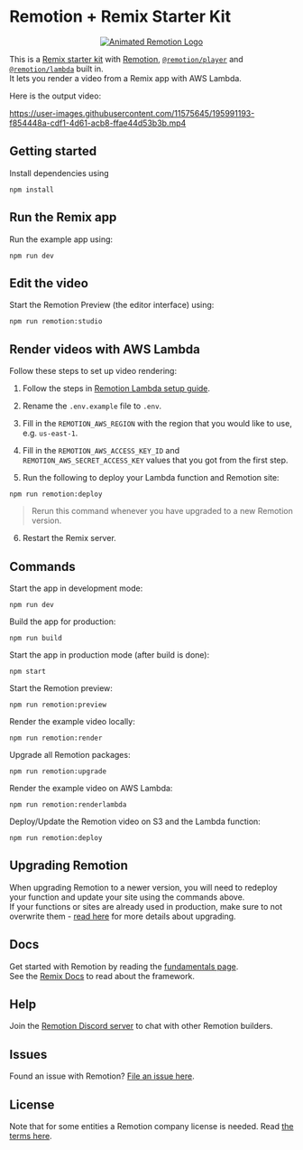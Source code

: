 # Remotion + Remix Starter Kit

<p align="center">
  <a href="https://github.com/remotion-dev/logo">
    <picture>
      <source media="(prefers-color-scheme: dark)" srcset="https://github.com/remotion-dev/logo/raw/main/animated-logo-banner-dark.gif">
      <img alt="Animated Remotion Logo" src="https://github.com/remotion-dev/logo/raw/main/animated-logo-banner-light.gif">
    </picture>
  </a>
</p>

This is a [Remix starter kit](https://remix.run/docs) with [Remotion](https://remotion.dev), [`@remotion/player`](https://remotion.dev/player) and [`@remotion/lambda`](https://remotion.dev/lambda) built in.  
It lets you render a video from a Remix app with AWS Lambda.

Here is the output video:

https://user-images.githubusercontent.com/11575645/195991193-f854448a-cdf1-4d61-acb8-ffae44d53b3b.mp4

## Getting started

Install dependencies using

<!-- create-video will replace this with the package manager specific command -->

```
npm install
```

## Run the Remix app

Run the example app using:

```
npm run dev
```

## Edit the video

Start the Remotion Preview (the editor interface) using:

```
npm run remotion:studio
```

## Render videos with AWS Lambda

Follow these steps to set up video rendering:

1. Follow the steps in [Remotion Lambda setup guide](https://www.remotion.dev/docs/lambda/setup).
2. Rename the `.env.example` file to `.env`.
3. Fill in the `REMOTION_AWS_REGION` with the region that you would like to use, e.g. `us-east-1`.
4. Fill in the `REMOTION_AWS_ACCESS_KEY_ID` and `REMOTION_AWS_SECRET_ACCESS_KEY` values that you got from the first step.

5. Run the following to deploy your Lambda function and Remotion site:

```
npm run remotion:deploy
```

> Rerun this command whenever you have upgraded to a new Remotion version.

6. Restart the Remix server.

## Commands

Start the app in development mode:

```
npm run dev
```

Build the app for production:

```
npm run build
```

Start the app in production mode (after build is done):

```
npm start
```

Start the Remotion preview:

```
npm run remotion:preview
```

Render the example video locally:

```
npm run remotion:render
```

Upgrade all Remotion packages:

```
npm run remotion:upgrade
```

Render the example video on AWS Lambda:

```
npm run remotion:renderlambda
```

Deploy/Update the Remotion video on S3 and the Lambda function:

```
npm run remotion:deploy
```

## Upgrading Remotion

When upgrading Remotion to a newer version, you will need to redeploy your function and update your site using the commands above.  
If your functions or sites are already used in production, make sure to not overwrite them - [read here](https://www.remotion.dev/docs/lambda/upgrading) for more details about upgrading.

## Docs

Get started with Remotion by reading the [fundamentals page](https://www.remotion.dev/docs/the-fundamentals).  
See the [Remix Docs](https://remix.run/docs) to read about the framework.

## Help

Join the [Remotion Discord server](https://remotion.dev/discord) to chat with other Remotion builders.

## Issues

Found an issue with Remotion? [File an issue here](https://remotion.dev/issue).

## License

Note that for some entities a Remotion company license is needed. Read [the terms here](https://remotion.dev/license).
